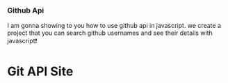 
### Github Api
 I am gonna showing to you how to use github api in javascript. we create a project that you can search github usernames and see their details with javascript❗️

# Git API Site
